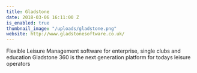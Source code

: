 ```yaml
---
title: Gladstone
date: 2018-03-06 16:11:00 Z
is_enabled: true
thumbnail_image: "/uploads/gladstone.png"
website: http://www.gladstonesoftware.co.uk/
---
```


Flexible Leisure Management software for enterprise, single clubs and education
Gladstone 360 is the next generation platform for todays leisure operators